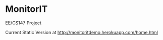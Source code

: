 # MonitorIT
EE/CS147 Project

Current Static Version at http://monitoritdemo.herokuapp.com/home.html
